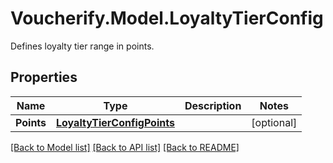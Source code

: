 # Voucherify.Model.LoyaltyTierConfig
Defines loyalty tier range in points.

## Properties

Name | Type | Description | Notes
------------ | ------------- | ------------- | -------------
**Points** | [**LoyaltyTierConfigPoints**](LoyaltyTierConfigPoints.md) |  | [optional] 

[[Back to Model list]](../README.md#documentation-for-models) [[Back to API list]](../README.md#documentation-for-api-endpoints) [[Back to README]](../README.md)

